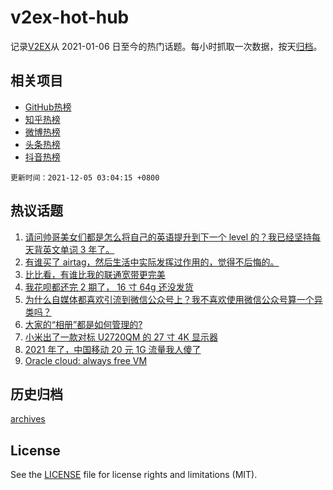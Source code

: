 # v2ex-hot-hub

 记录[V2EX](https://www.v2ex.com/)从 2021-01-06 日至今的热门话题。每小时抓取一次数据，按天[归档](archives)。
 
 ## 相关项目

- [GitHub热榜](https://github.com/snaildev/github-hot-hub)
- [知乎热榜](https://github.com/snaildev/zhihu-hot-hub)
- [微博热榜](https://github.com/snaildev/weibo-hot-hub)
- [头条热榜](https://github.com/snaildev/toutiao-hot-hub)
- [抖音热榜](https://github.com/snaildev/douyin-hot-hub)


 `更新时间：2021-12-05 03:04:15 +0800`

## 热议话题

1. [请问帅哥美女们都是怎么将自己的英语提升到下一个 level 的？我已经坚持每天背英文单词 3 年了。](https://www.v2ex.com/t/820008)
1. [有谁买了 airtag，然后生活中实际发挥过作用的，觉得不后悔的。](https://www.v2ex.com/t/819988)
1. [比比看，有谁比我的联通宽带更完美](https://www.v2ex.com/t/819986)
1. [我花呗都还完 2 期了， 16 寸 64g 还没发货](https://www.v2ex.com/t/819959)
1. [为什么自媒体都喜欢引流到微信公众号上？我不喜欢使用微信公众号算一个异类吗？](https://www.v2ex.com/t/819980)
1. [大家的“相册”都是如何管理的?](https://www.v2ex.com/t/820006)
1. [小米出了一款对标 U2720QM 的 27 寸 4K 显示器](https://www.v2ex.com/t/819957)
1. [2021 年了，中国移动 20 元 1G 流量我人傻了](https://www.v2ex.com/t/820067)
1. [Oracle cloud: always free VM](https://www.v2ex.com/t/819963)

## 历史归档

[archives](archives)

## License

See the [LICENSE](LICENSE) file for license rights and limitations (MIT).
